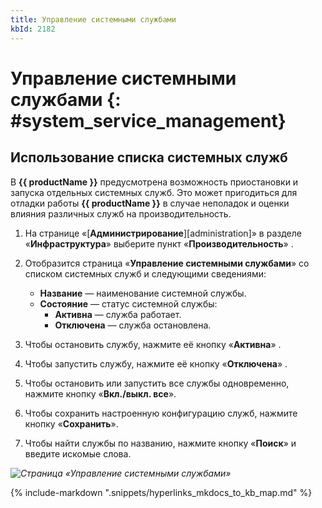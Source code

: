 ```yaml
---
title: Управление системными службами
kbId: 2182
---
```


# Управление системными службами {: #system_service_management}

## Использование списка системных служб

В **{{ productName }}** предусмотрена возможность приостановки и запуска отдельных системных служб. Это может пригодиться для отладки работы **{{ productName }}** в случае неполадок и оценки влияния различных служб на производительность.

1. На странице «[**Администрирование**][administration]» в разделе «**Инфраструктура**» выберите пункт «**Производительность**» <i class="fa-light fa-puzzle">‌</i>.
2. Отобразится страница «**Управление системными службами**» со списком системных служб и следующими сведениями:

    - **Название** — наименование системной службы.
    - **Состояние** — статус системной службы:
        - **Активна** <i class="fa-light fa-play"></i> — служба работает.
        - **Отключена** <i class="fa-light fa-pause"></i> — служба остановлена.

3. Чтобы остановить службу, нажмите её кнопку «**Активна**» <i class="fa-light fa-play"></i>.
4. Чтобы запустить службу, нажмите её кнопку «**Отключена**» <i class="fa-light fa-pause"></i>.
5. Чтобы остановить или запустить все службы одновременно, нажмите кнопку «**Вкл./выкл. все**».
6. Чтобы сохранить настроенную конфигурацию служб, нажмите кнопку «**Сохранить**».
7. Чтобы найти службы по названию, нажмите кнопку «**Поиск**» и введите искомые слова.

_![Страница «Управление системными службами»](img/system_service_management_page.png)_

{% include-markdown ".snippets/hyperlinks_mkdocs_to_kb_map.md" %}
